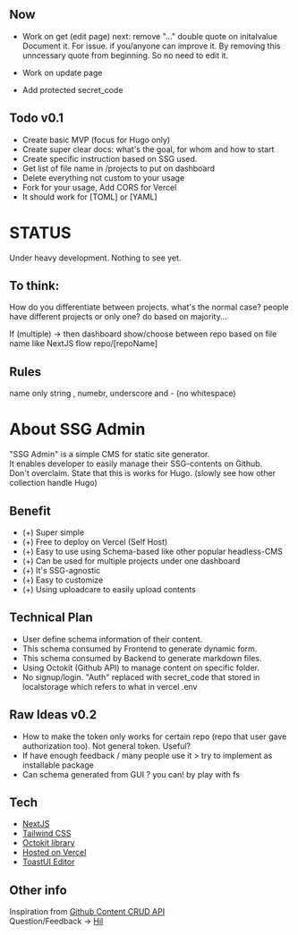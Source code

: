 ## Now
- Work on get (edit page)
    next: remove "..."  double quote on initalvalue
    Document it. For issue. if you/anyone can improve it. By removing this unncessary quote
        from beginning. So no need to edit it.

- Work on update page
- Add protected secret_code

## Todo v0.1
- Create basic MVP (focus for Hugo only)
- Create super clear docs: what's the goal, for whom and how to start
- Create specific instruction based on SSG used.
- Get list of file name in /projects to put on dashboard
- Delete everything not custom to your usage
- Fork for your usage, Add CORS for Vercel
- It should work for [TOML] or [YAML]

# STATUS
Under heavy development. Nothing to see yet.

## To think:
How do you differentiate between projects.
what's the normal case? people have different projects or only one?
    do based on majority...

If (multiple) -> then dashboard show/choose between repo 
    based on file name like NextJS flow repo/[repoName]
 
## Rules
name only string , numebr, underscore and - (no whitespace)

# About SSG Admin
"SSG Admin" is a simple CMS for static site generator.  
It enables developer to easily manage their SSG-contents on Github.  
Don't overclaim.
State that this is works for Hugo. (slowly see how other collection handle Hugo)

## Benefit
- (+) Super simple 
- (+) Free to deploy on Vercel (Self Host)
- (+) Easy to use using Schema-based like other popular headless-CMS
- (+) Can be used for multiple projects under one dashboard
- (+) It's SSG-agnostic
- (+) Easy to customize
- (+) Using uploadcare to easily upload contents


## Technical Plan 
- User define schema information of their content.
- This schema consumed by Frontend to generate dynamic form.
- This schema consumed by Backend to generate markdown files.
- Using Octokit (Github API) to manage content on specific folder.
- No signup/login. "Auth" replaced with secret_code that stored in localstorage which refers to what in vercel .env 

## Raw Ideas v0.2
- How to make the token only works for certain repo (repo that user gave authorization too). Not general token. Useful?
- If have enough feedback / many people use it > try to implement as installable package
- Can schema generated from GUI ?
    you can! by play with fs

## Tech
- [NextJS](https://nextjs.org/)
- [Tailwind CSS](https://tailwindcss.com/docs/guides/nextjs)
- [Octokit library](https://docs.github.com/en/rest/overview/libraries)
- [Hosted on Vercel](https://vercel.com/)
- [ToastUI Editor](https://ui.toast.com/tui-editor/)

## Other info 
Inspiration from [Github Content CRUD API](https://github.com/hilmanski/Github-content-CRUD-API)  
Question/Feedback -> [Hil](https://twitter.com/hilmanski)